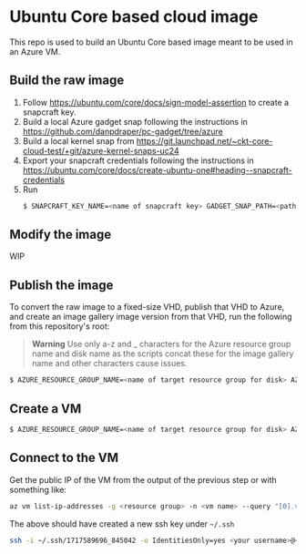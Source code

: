 # Ubuntu Core based cloud image

This repo is used to build an Ubuntu Core based image meant to be used in an Azure VM.

## Build the raw image

1. Follow https://ubuntu.com/core/docs/sign-model-assertion to create a snapcraft key.
2. Build a local Azure gadget snap following the instructions in https://github.com/danpdraper/pc-gadget/tree/azure
3. Build a local kernel snap from https://git.launchpad.net/~ckt-core-cloud-test/+git/azure-kernel-snaps-uc24
4. Export your snapcraft credentials following the instructions in https://ubuntu.com/core/docs/create-ubuntu-one#heading--snapcraft-credentials
5. Run
    ```bash
    $ SNAPCRAFT_KEY_NAME=<name of snapcraft key> GADGET_SNAP_PATH=<path to local Azure gadget snap> KERNEL_SNAP_PATH=<path to local Azure kernel snap> SNAPCRAFT_STORE_CREDENTIALS=$(cat <path to Snapcraft credentials file>) make raw_image
    ```

## Modify the image

WIP

## Publish the image

To convert the raw image to a fixed-size VHD, publish that VHD to Azure, and create an image gallery image version from that VHD, run the following from this repository's root:

> **Warning**
> Use only a-z and _ characters for the Azure resource group name and disk name as the scripts concat these for the image gallery name and other characters cause issues.

```bash
$ AZURE_RESOURCE_GROUP_NAME=<name of target resource group for disk> AZURE_DISK_NAME=<name of disk> make image_gallery_image_version
```

## Create a VM

```bash
$ AZURE_RESOURCE_GROUP_NAME=<name of target resource group for disk> AZURE_VM_NAME=<name of disk> make azure_vm
```

## Connect to the VM

Get the public IP of the VM from the output of the previous step or with something like:

```bash
az vm list-ip-addresses -g <resource group> -n <vm name> --query "[0].virtualMachine.network.publicIpAddresses[0].ipAddress"
```

The above should have created a new ssh key under `~/.ssh`

```bash
ssh -i ~/.ssh/1717589696_845042 -o IdentitiesOnly=yes <your username>@<public ip>
```
